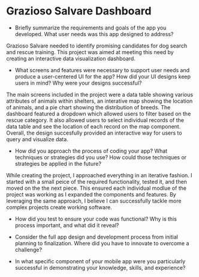 # Grazioso Salvare Dashboard

- Briefly summarize the requirements and goals of the app you developed. What user needs was this app designed to address?

Grazioso Salvare needed to identify promising candidates for dog search and rescue training. This project was
aimed at meeting this need by creating an interactive data visualization dashboard.

- What screens and features were necessary to support user needs and produce a user-centered UI for the app? How did your UI designs keep users in mind? Why were your designs successful?

The main screens included in the project were a data table showing various attributes of animals within shelters,
an interative map showing the location of animals, and a pie chart showing the distribution of breeds.
The dashboard featured a dropdown which allowed users to filter based on the rescue category.
It also allowed users to select individual records of the data table and see the location of each record on the
map component.
Overall, the design succesfully provided an interactive way for users to query and visualize data.

- How did you approach the process of coding your app? What techniques or strategies did you use? How could those techniques or strategies be applied in the future?

While creating the project, I approached everything in an iterative fashion. I started with a small peice of the required functionality, tested it, and then
moved on the the next piece. This ensured each individual modlue of the project was working as I expanded the components and features.
By leveraging the same approach, I believe I can successfully tackle more complex projects create working software.

- How did you test to ensure your code was functional? Why is this process important, and what did it reveal?

- Consider the full app design and development process from initial planning to finalization. Where did you have to innovate to overcome a challenge?

- In what specific component of your mobile app were you particularly successful in demonstrating your knowledge, skills, and experience?
